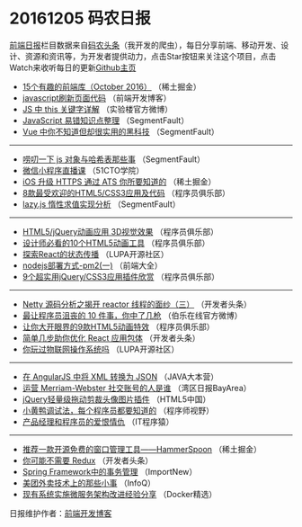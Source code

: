# 20161205 码农日报

[前端日报](http://caibaojian.com/c/news)栏目数据来自[码农头条](http://hao.caibaojian.com/)（我开发的爬虫），每日分享前端、移动开发、设计、资源和资讯等，为开发者提供动力，点击Star按钮来关注这个项目，点击Watch来收听每日的更新[Github主页](https://github.com/kujian/frontendDaily)
* [15个有趣的前端库（October  2016）](http://hao.caibaojian.com/16830.html) （稀土掘金）
* [javascript刷新页面代码](http://hao.caibaojian.com/16869.html) （前端开发博客）
* [JS 中 this 关键字详解](http://hao.caibaojian.com/16897.html) （实验楼官方微博）
* [JavaScript 易错知识点整理](http://hao.caibaojian.com/16886.html) （SegmentFault）
* [Vue 中你不知道但却很实用的黑科技](http://hao.caibaojian.com/16885.html) （SegmentFault）

***
* [唠叨一下 js 对象与哈希表那些事](http://hao.caibaojian.com/16881.html) （SegmentFault）
* [微信小程序直播课](http://hao.caibaojian.com/17027.html) （51CTO学院）
* [iOS 升级 HTTPS 通过 ATS 你所要知道的](http://hao.caibaojian.com/16829.html) （稀土掘金）
* [8款最受欢迎的HTML5/CSS3应用及代码](http://hao.caibaojian.com/16932.html) （程序员俱乐部）
* [lazy.js 惰性求值实现分析](http://hao.caibaojian.com/16883.html) （SegmentFault）

***
* [HTML5/jQuery动画应用 3D视觉效果](http://hao.caibaojian.com/16934.html) （程序员俱乐部）
* [设计师必看的10个HTML5动画工具](http://hao.caibaojian.com/16933.html) （程序员俱乐部）
* [探索React的状态传播](http://hao.caibaojian.com/16918.html) （LUPA开源社区）
* [nodejs部署方式-pm2(一)](http://hao.caibaojian.com/16855.html) （前端大全）
* [9个超实用jQuery/CSS3应用插件欣赏](http://hao.caibaojian.com/16930.html) （程序员俱乐部）

***
* [Netty 源码分析之揭开 reactor 线程的面纱（三）](http://hao.caibaojian.com/16940.html) （开发者头条）
* [最让程序员沮丧的 10 件事，你中了几枪](http://hao.caibaojian.com/16834.html) （伯乐在线官方微博）
* [让你大开眼界的9款HTML5动画特效](http://hao.caibaojian.com/16928.html) （程序员俱乐部）
* [简单几步助你优化 React 应用包体](http://hao.caibaojian.com/16977.html) （开发者头条）
* [你玩过物联网操作系统吗](http://hao.caibaojian.com/16973.html) （LUPA开源社区）

***
* [在 AngularJS 中将 XML 转换为 JSON](http://hao.caibaojian.com/16922.html) （JAVA大本营）
* [运营 Merriam-Webster 社交账号的人是谁](http://hao.caibaojian.com/16846.html) （湾区日报BayArea）
* [jQuery轻量级拖动剪裁头像图片插件](http://hao.caibaojian.com/16956.html) （HTML5中国）
* [小黄鸭调试法，每个程序员都要知道的](http://hao.caibaojian.com/16892.html) （程序师视野）
* [产品经理和程序员的爱恨情仇](http://hao.caibaojian.com/16945.html) （IT程序猿）

***
* [推荐一款开源免费的窗口管理工具——HammerSpoon](http://hao.caibaojian.com/16828.html) （稀土掘金）
* [你可能不需要 Redux](http://hao.caibaojian.com/16943.html) （开发者头条）
* [Spring Framework中的事务管理](http://hao.caibaojian.com/16839.html) （ImportNew）
* [美团外卖技术上的那些小事](http://hao.caibaojian.com/16837.html) （InfoQ）
* [现有系统实施微服务架构改进经验分享](http://hao.caibaojian.com/16840.html) （Docker精选）

日报维护作者：[前端开发博客](http://caibaojian.com/) 